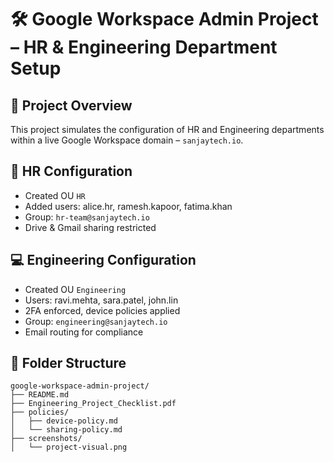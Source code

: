 # 🛠️ Google Workspace Admin Project – HR & Engineering Department Setup

## 📌 Project Overview
This project simulates the configuration of HR and Engineering departments within a live Google Workspace domain – `sanjaytech.io`.

## 🧾 HR Configuration
- Created OU `HR`
- Added users: alice.hr, ramesh.kapoor, fatima.khan
- Group: `hr-team@sanjaytech.io`
- Drive & Gmail sharing restricted

## 💻 Engineering Configuration
- Created OU `Engineering`
- Users: ravi.mehta, sara.patel, john.lin
- 2FA enforced, device policies applied
- Group: `engineering@sanjaytech.io`
- Email routing for compliance

## 📁 Folder Structure

```
google-workspace-admin-project/
├── README.md
├── Engineering_Project_Checklist.pdf
├── policies/
│   ├── device-policy.md
│   └── sharing-policy.md
├── screenshots/
│   └── project-visual.png
```

<!-- updated on May 25 -->